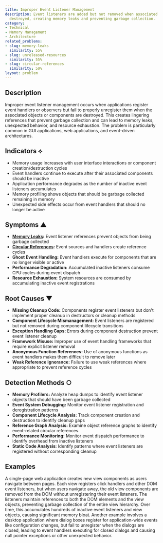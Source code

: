 ```yaml
---
title: Improper Event Listener Management
description: Event listeners are added but not removed when associated objects are
  destroyed, creating memory leaks and preventing garbage collection.
category:
- Technical
- Memory Management
- Architecture
related_problems:
- slug: memory-leaks
  similarity: 55%
- slug: unreleased-resources
  similarity: 55%
- slug: circular-references
  similarity: 50%
layout: problem
---
```


## Description

Improper event listener management occurs when applications register event handlers or observers but fail to properly unregister them when the associated objects or components are destroyed. This creates lingering references that prevent garbage collection and can lead to memory leaks, unexpected behavior, and resource exhaustion. The problem is particularly common in GUI applications, web applications, and event-driven architectures.

## Indicators ⟡

- Memory usage increases with user interface interactions or component creation/destruction cycles
- Event handlers continue to execute after their associated components should be inactive
- Application performance degrades as the number of inactive event listeners accumulates
- Memory profiling shows objects that should be garbage collected remaining in memory
- Unexpected side effects occur from event handlers that should no longer be active

## Symptoms ▲

- **[Memory Leaks](memory-leaks.md):** Event listener references prevent objects from being garbage collected
- **[Circular References](circular-references.md):** Event sources and handlers create reference cycles
- **Ghost Event Handling:** Event handlers execute for components that are no longer visible or active
- **Performance Degradation:** Accumulated inactive listeners consume CPU cycles during event dispatch
- **Resource Exhaustion:** System resources are consumed by accumulating inactive event registrations

## Root Causes ▼

- **Missing Cleanup Code:** Components register event listeners but don't implement proper cleanup in destructors or cleanup methods
- **Component Lifecycle Mismanagement:** Event listeners are registered but not removed during component lifecycle transitions
- **Exception Handling Gaps:** Errors during component destruction prevent event listener cleanup
- **Framework Misuse:** Improper use of event handling frameworks that require explicit listener removal
- **Anonymous Function References:** Use of anonymous functions as event handlers makes them difficult to remove later
- **Weak Reference Ignorance:** Failure to use weak references where appropriate to prevent reference cycles

## Detection Methods ○

- **Memory Profilers:** Analyze heap dumps to identify event listener objects that should have been garbage collected
- **Event System Debugging:** Monitor event listener registration and deregistration patterns
- **Component Lifecycle Analysis:** Track component creation and destruction to identify cleanup gaps
- **Reference Graph Analysis:** Examine object reference graphs to identify event-related circular references
- **Performance Monitoring:** Monitor event dispatch performance to identify overhead from inactive listeners
- **Static Code Analysis:** Identify patterns where event listeners are registered without corresponding cleanup

## Examples

A single-page web application creates new view components as users navigate between pages. Each view registers click handlers and other DOM event listeners, but when users navigate away, the old view components are removed from the DOM without unregistering their event listeners. The listeners maintain references to both the DOM elements and the view objects, preventing garbage collection of the entire view hierarchy. Over time, this accumulates hundreds of inactive event listeners and view objects, causing significant memory bloat. Another example involves a desktop application where dialog boxes register for application-wide events like configuration changes, but fail to unregister when the dialogs are closed, leading to event handlers executing for closed dialogs and causing null pointer exceptions or other unexpected behavior.